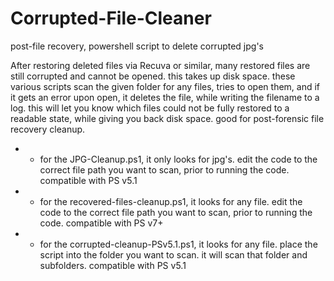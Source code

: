 # Corrupted-File-Cleaner
post-file recovery, powershell script to delete corrupted jpg's


After restoring deleted files via Recuva or similar, many restored files are still corrupted and cannot be opened. this takes up disk space. these various scripts scan the given folder for any files, tries to open them, and if it gets an error upon open, it deletes the file, while writing the filename to a log. this will let you know which files could not be fully restored to a readable state, while giving you back disk space. good for post-forensic file recovery cleanup.


* - for the JPG-Cleanup.ps1, it only looks for jpg's. edit the code to the correct file path you want to scan, prior to running the code. compatible with PS v5.1

* - for the recovered-files-cleanup.ps1, it looks for any file. edit the code to the correct file path you want to scan, prior to running the code. compatible with PS v7+

* - for the corrupted-cleanup-PSv5.1.ps1, it looks for any file. place the script into the folder you want to scan. it will scan that folder and subfolders. compatible with PS v5.1
